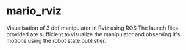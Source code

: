 # mario_rviz
Visualisation of 3 dof manipulator in Rviz using ROS
The launch files provided are sufficient to visualize the manipulator and observing it's motions using the robot state publisher.
